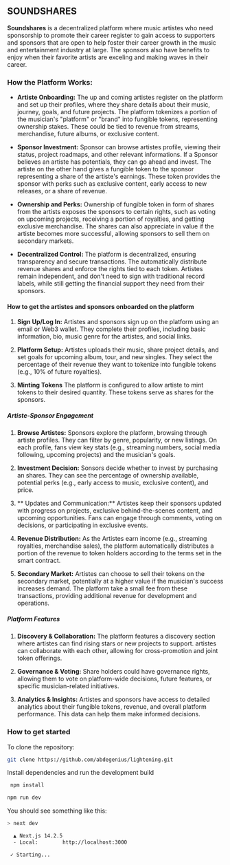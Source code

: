 ## SOUNDSHARES
 **Soundshares** is a decentralized platform where music artistes who need sponsorship to promote their career register to gain access to supporters and sponsors that are open to help foster their career growth in the music and entertainment industry at large. The sponsors also have benefits to enjoy when their favorite artists are exceling and making waves in their career.

### How the Platform Works:

- **Artiste Onboarding:**
The up and coming artistes register on the platform and set up their profiles, where they share details about their music, journey, goals, and future projects. The platform tokenizes a portion of the musician's "platform" or "brand" into fungible tokens, representing ownership stakes. These could be tied to revenue from streams, merchandise, future albums, or exclusive content.

- **Sponsor Investment:**
Sponsor can browse artistes profile, viewing their status, project roadmaps, and other relevant informations. If a Sponsor believes an artiste has potentials, they can go ahead and invest. The artiste on the other hand gives a fungible token to the sponsor representing a share of the artiste's earnings. These token provides the sponsor with perks such as exclusive content, early access to new releases, or a share of revenue.

- **Ownership and Perks:**
Ownership of fungible token in form of shares from the artists exposes the sponsors to certain rights, such as voting on upcoming projects, receiving a portion of royalties, and getting exclusive merchandise.
The shares can also appreciate in value if the artiste becomes more successful, allowing sponsors to sell them on secondary markets.

- **Decentralized Control:**
The platform is decentralized, ensuring transparency and secure transactions. The automatically distribute revenue shares and enforce the rights tied to each token. Artistes remain independent, and don't need to sign with traditional record labels, while still getting the financial support they need from their sponsors.


#### How to get the artistes and sponsors onboarded on the platform 

   1. **Sign Up/Log In:**
   Artistes and sponsors sign up on the platform using an email or Web3 wallet. They complete their profiles, including basic information, bio, music genre for the artistes, and social links.

   2. **Platform Setup:**
   Artistes uploads their music, share project details, and set goals for upcoming album, tour, and new singles. They select the percentage of their revenue they want to tokenize into fungible tokens (e.g., 10% of future royalties).

   3. **Minting Tokens**
   The platform is configured to allow artiste to mint tokens to their desired quantity. These tokens serve as shares for the sponsors.

##### Artiste-Sponsor Engagement
   1.  **Browse Artistes:**
   Sponsors explore the platform, browsing through artiste profiles. They can filter by genre, popularity, or new listings. On each profile, fans view key stats (e.g., streaming numbers, social media following, upcoming projects) and the musician's goals.

   2.  **Investment Decision:**
   Sonsors decide whether to invest by purchasing an shares. They can see the percentage of ownership available, potential perks (e.g., early access to music, exclusive content), and price.

   3.  ** Updates and Communication:**
  Artistes keep their sponsors updated with progress on projects, exclusive behind-the-scenes content, and upcoming opportunities. Fans can engage through comments, voting on decisions, or participating in exclusive events.

   4.  **Revenue Distribution:**
   As the Artistes earn income (e.g., streaming royalties, merchandise sales), the platform automatically distributes a portion of the revenue to token holders according to the terms set in the smart contract.

   5.  **Secondary Market:**
  Artistes can choose to sell their tokens on the secondary market, potentially at a higher value if the musician's success increases demand. The platform take a small fee from these transactions, providing additional revenue for development and operations.

##### Platform Features
   1. **Discovery & Collaboration:**
   The platform features a discovery section where artistes can find rising stars or new projects to support. artistes can collaborate with each other, allowing for cross-promotion and joint token offerings.

   2. **Governance & Voting:**
   Share holders could have governance rights, allowing them to vote on platform-wide decisions, future features, or specific musician-related initiatives.

   3. **Analytics & Insights:**
   Artistes and sponsors have access to detailed analytics about their fungible tokens, revenue, and overall platform performance. This data can help them make informed decisions.


### How to get started

To clone the repository:
```bash
git clone https://github.com/abdegenius/lightening.git
```
Install dependencies and run the development build
```bash
 npm install

npm run dev
```

You should see something like this:

```sh 
> next dev

  ▲ Next.js 14.2.5
  - Local:        http://localhost:3000

 ✓ Starting...
 ```

